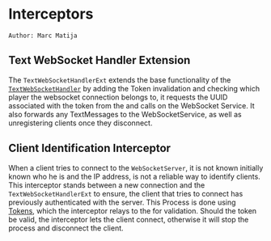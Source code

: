 # Interceptors

`Author: Marc Matija`

## Text WebSocket Handler Extension
The `TextWebSocketHandlerExt` extends the base functionality of the [`TextWebSocketHandler`](https://docs.spring.io/spring-framework/docs/current/javadoc-api/org/springframework/web/socket/handler/TextWebSocketHandler.html)
by adding the Token invalidation and checking which player the websocket connection belongs to, it requests the
UUID associated with the token from the [](Services.md#token-service) and calls [](Services.md#register-client) on the 
WebSocket Service. It also forwards any TextMessages to the WebSocketService, as well as unregistering clients once they
disconnect.

## Client Identification Interceptor

When a client tries to connect to the `WebSocketServer`, it is not known initially known who he is and the IP address,
is not a reliable way to identify clients. This interceptor stands between a new connection and the
`TextWebSocketHandlerExt` to ensure, the client that tries to connect has previously authenticated with the server.
This Process is done using [Tokens](Authentication.md#token), which the interceptor relays to the 
[](Services.md#token-service) for validation. Should the token be valid, the interceptor lets the client connect,
otherwise it will stop the process and disconnect the client.